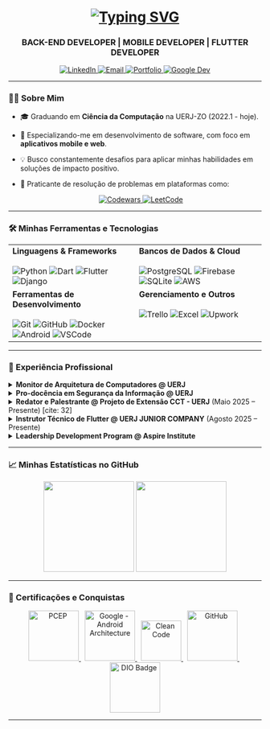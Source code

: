 <div align="center">
  <h1>
    <a href="https://git.io/typing-svg">
      <img src="https://readme-typing-svg.herokuapp.com?font=Fira+Code&weight=700&size=42&pause=1000&color=02569B&center=true&vCenter=true&width=500&lines=Daniel+Brown" alt="Typing SVG" />
    </a>
  </h1>
  
  <h3>
    BACK-END DEVELOPER | MOBILE DEVELOPER | FLUTTER DEVELOPER
  </h3>
  
  <p align="center">
    <a href="https://www.linkedin.com/in/daniel-brown-rodrigues-m-dos-passos" target="_blank">
      <img src="https://img.shields.io/badge/LinkedIn-%230077B5.svg?style=for-the-badge&logo=linkedin&logoColor=white" alt="LinkedIn"/>
    </a>
    <a href="mailto:daniel_profissional1998@hotmail.com">
      <img src="https://img.shields.io/badge/Email-0078D4?style=for-the-badge&logo=microsoft-outlook&logoColor=white" alt="Email"/>
    </a>
    <a href="https://danielbrown1998.github.io/" target="_blank">
      <img src="https://img.shields.io/badge/Portfólio-333333?style=for-the-badge&logo=github&logoColor=white" alt="Portfolio"/>
    </a>
     <a href="https://developers.google.com/profile/u/DanielBrown1998" target="_blank">
      <img src="https://img.shields.io/badge/Google_Dev-4285F4?style=for-the-badge&logo=google&logoColor=white" alt="Google Dev"/>
    </a>
  </p>
  
</div>

---

### 👨‍💻 Sobre Mim

- 🎓 Graduando em **Ciência da Computação** na UERJ-ZO (2022.1 - hoje).
- 🚀 Especializando-me em desenvolvimento de software, com foco em **aplicativos mobile e web**.
- 💡 Busco constantemente desafios para aplicar minhas habilidades em soluções de impacto positivo.
- 🥋 Praticante de resolução de problemas em plataformas como: <br>
  <center>
  <a href="https://www.codewars.com/users/daniel4661">
    <img src="https://img.shields.io/badge/Codewars-B1361E?style=for-the-badge&logo=codewars&logoColor=grey" alt="Codewars"/>
  </a>
  <a href="#">
    <img src="https://img.shields.io/badge/LeetCode-000000?style=for-the-badge&logo=LeetCode&logoColor=#d16c06" alt="LeetCode"/>
  </a>
    
  </center>

---

### 🛠️ Minhas Ferramentas e Tecnologias

<table>
  <tr>
    <td valign="top" width="50%">
      <strong>Linguagens & Frameworks</strong><br><br>
      <img src="https://img.shields.io/badge/python-3670A0?style=for-the-badge&logo=python&logoColor=ffdd54" alt="Python">
      <img src="https://img.shields.io/badge/dart-%230175C2.svg?style=for-the-badge&logo=dart&logoColor=white" alt="Dart">
      <img src="https://img.shields.io/badge/Flutter-%2302569B.svg?style=for-the-badge&logo=Flutter&logoColor=white" alt="Flutter">
      <img src="https://img.shields.io/badge/django-%23092E20.svg?style=for-the-badge&logo=django&logoColor=white" alt="Django">
    </td>
    <td valign="top" width="50%">
      <strong>Bancos de Dados & Cloud</strong><br><br>
      <img src="https://img.shields.io/badge/postgres-%23316192.svg?style=for-the-badge&logo=postgresql&logoColor=white" alt="PostgreSQL">
      <img src="https://img.shields.io/badge/firebase-a08021?style=for-the-badge&logo=firebase&logoColor=ffcd34" alt="Firebase">
      <img src="https://img.shields.io/badge/sqlite-%2307405e.svg?style=for-the-badge&logo=sqlite&logoColor=white" alt="SQLite">
      <img src="https://img.shields.io/badge/AWS-%23FF9900.svg?style=for-the-badge&logo=amazon-aws&logoColor=white" alt="AWS">
    </td>
  </tr>
  <tr>
    <td valign="top" width="50%">
      <strong>Ferramentas de Desenvolvimento</strong><br><br>
      <img src="https://img.shields.io/badge/git-%23F05033.svg?style=for-the-badge&logo=git&logoColor=white" alt="Git">
      <img src="https://img.shields.io/badge/github-%23121011.svg?style=for-the-badge&logo=github&logoColor=white" alt="GitHub">
      <img src="https://img.shields.io/badge/docker-%230db7ed.svg?style=for-the-badge&logo=docker&logoColor=white" alt="Docker">
      <img src="https://img.shields.io/badge/Android-3DDC84?style=for-the-badge&logo=android&logoColor=white" alt="Android">
      <img src="https://img.shields.io/badge/Visual%20Studio%20Code-0078d7.svg?style=for-the-badge&logo=visual-studio-code&logoColor=white" alt="VSCode">
    </td>
    <td valign="top" width="50%">
      <strong>Gerenciamento e Outros</strong><br><br>
      <img src="https://img.shields.io/badge/Trello-%23026AA7.svg?style=for-the-badge&logo=Trello&logoColor=white" alt="Trello">
      <img src="https://img.shields.io/badge/Microsoft_Excel-217346?style=for-the-badge&logo=microsoft-excel&logoColor=white" alt="Excel">
      <img src="https://img.shields.io/badge/UpWork-6FDA44?style=for-the-badge&logo=Upwork&logoColor=white" alt="Upwork">
    </td>
  </tr>
</table>

---

### 💼 Experiência Profissional

<details>
<summary><strong>Monitor de Arquitetura de Computadores @ UERJ</strong></summary>
<br>
  <ul>
    <li>Auxiliei alunos com dúvidas, resultando em um <strong>aumento de 50% na taxa de aprovação</strong> da disciplina.</li>
    <li>Gerenciei horários e conteúdo da monitoria para otimizar o aprendizado dos estudantes.</li>
    <li>Desenvolvi um <strong>aplicativo em Flutter/Dart</strong> para organizar os agendamentos da monitoria, unindo a necessidade da disciplina com meus interesses em desenvolvimento mobile.</li>
  </ul>
</details>

<details>
<summary><strong>Pro-docência em Segurança da Informação @ UERJ</strong></summary>
<br>
  <ul>
    <li>Pesquisei e redigi artigos sobre temas atuais de segurança da informação.</li>
    <li>Contribuí para a elaboração de uma apostila didática utilizada como material de apoio.</li>
    <li>Os materiais produzidos foram base para oficinas ministradas na <strong>NAVE do Conhecimento</strong>.</li>
  </ul>
</details>
<details>
[cite_start]<summary><strong>Redator e Palestrante @ Projeto de Extensão CCT - UERJ</strong> (Maio 2025 – Presente) [cite: 32]</summary>
<br>
  <ul>
    [cite_start]<li>Escrevo apostilas focadas em conscientização sobre segurança da informação[cite: 34].</li>
    [cite_start]<li>Conduzo workshops e projetos práticos que simulam ambientes de ataque e defesa de software[cite: 35, 36].</li>
    [cite_start]<li><b>Tecnologias:</b> Linux, Kali, Nmap, Maltego, SQL Injection, Trello[cite: 38].</li>
  </ul>
</details>
<details>
<summary><strong>Instrutor Técnico de Flutter @ UERJ JUNIOR COMPANY</strong> (Agosto 2025 – Presente)</summary>
<br>
  <ul>
    <li>Capacito estudantes em Flutter através de um programa técnico estruturado.</li>
    <li>Crio materiais educacionais e conduzo workshops práticos de programação mobile.</li>
    <li>Oriento desenvolvedores juniores em projetos, estabelecendo padrões de código e arquitetura (MVC, MVVM, Clean Architecture).</li>
    <li><b>Tecnologias:</b> Flutter, Dart, Codemagic, Firebase, Bloc, GetX, Provider, Git, Scrum, Kanban[cite: 29].</li>
  </ul>
</details>
<details>
<summary><strong>Leadership Development Program @ Aspire Institute</strong></summary>
<br>
  <ul>
    <li>Participei de um programa global e gratuito de desenvolvimento de liderança para estudantes universitários de primeira geração e de baixa renda.</li>
  </ul>
</details>

---

### 📈 Minhas Estatísticas no GitHub

<div align="center">
  <img height="180em" src="https://github-readme-stats.vercel.app/api?username=DanielBrown1998&show_icons=true&theme=dracula&include_all_commits=true&count_private=true"/>
  <img height="180em" src="https://github-readme-stats.vercel.app/api/top-langs/?username=DanielBrown1998&layout=compact&langs_count=7&theme=dracula"/>
</div>

---

### 📜 Certificações e Conquistas

<p align="center">
  <a href="https://verify.openedg.org/" title="PCEP – Certified Entry-Level Python Programmer. Credential: tjXC.OXp9.DZ4x">
    <img src="https://pythoninstitute.org/assets/61f11fac8e6f4153315957.png" width="100px" alt="PCEP">
  </a>
  &nbsp;
  <a href="https://developers.google.com/profile/badges/playlists/android/android-architecture?hl=pt-br">
    <img src="https://developers.google.com/profile/badges/playlists/android/android-architecture/badge.svg" width="100px" alt="Google - Android Architecture">
  </a>
  &nbsp;
  <a href="https://www.dio.me/certificate/64EE8ZTZ/share">
    <img src="https://hermes.dio.me/courses/badge/3e88a455-c220-4e56-bb29-28c046ed6ae7.png" width="80px" alt="Clean Code">
  </a>
  &nbsp;
  <a href="https://www.dio.me/certificate/4XAWENER/share">
    <img src="https://hermes.dio.me/courses/badge/406684a4-396d-4160-94b9-ead934e18564.png" width="100px" alt="GitHub">
  </a>
  &nbsp;
  <img src="https://assets.dio.me/jWdic4XcRZZsNOS6q4Zc3Imnk9W9fnUeKT9M0qU7Z8I/f:webp/q:80/w:120/L2NvdXJzZXMvYmFkZ2UvNzMzNDZmZTktM2MzNC00MjliLTg2ZGMtMWJlMDRjYzNlYzYwLnBuZw" width="100px" alt="DIO Badge">
</p>

---
